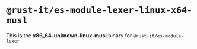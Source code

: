 # `@rust-it/es-module-lexer-linux-x64-musl`

This is the **x86_64-unknown-linux-musl** binary for `@rust-it/es-module-lexer`
